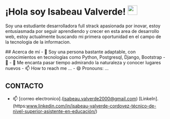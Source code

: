 # ¡Hola soy Isabeau Valverde! <img src="https://raw.githubusercontent.com/iampavangandhi/iampavangandhi/master/gifs/Hi.gif" width="30px">
<p>Soy una estudiante desarrolladora full strack apasionada por inovar, estoy entusiasmada por seguir aprendiendo y crecer en esta area de desarrollo web, estoy actualmente buscando mi primera oportunidad en el campo de la tecnologia de la informacion.</p>
## Acerca de mí
- 👀 Soy una persona bastante adaptable, con conocimientos en tecnologías como Python, Postgresql, Django, Bootstrap
- 💞️ 
- 🌱 Me encanta pasar tiempo admirando la naturaleza y conocer lugares nuevos 
- 📫 How to reach me ...
- 😄 Pronouns: ...


## CONTACTO
- 📫 [correo electronico].(isabeau.valverde2000@gmail.com)
[LinkeIn].(https:www.linkedin.com/in/isabeau-valverde-cordovez-técnico-de-nivel-superior-asistente-en-educación/)

<!---
Xisap1/Xisap1 is a ✨ special ✨ repository because its `README.md` (this file) appears on your GitHub profile.
You can click the Preview link to take a look at your changes.
--->
